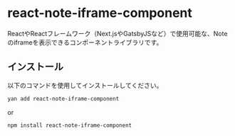 # react-note-iframe-component
ReactやReactフレームワーク（Next.jsやGatsbyJSなど）で使用可能な、Noteのiframeを表示できるコンポーネントライブラリです。

## インストール

以下のコマンドを使用してインストールしてください。

```sh
yan add react-note-iframe-component
```

or

```sh
npm install react-note-iframe-component
```
